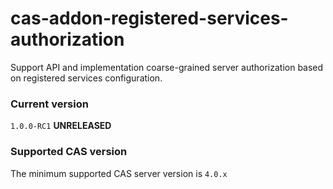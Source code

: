 cas-addon-registered-services-authorization
===========================================

Support API and implementation coarse-grained server authorization based on registered services configuration.

### Current version
`1.0.0-RC1` **UNRELEASED**

### Supported CAS version
The minimum supported CAS server version is `4.0.x`
